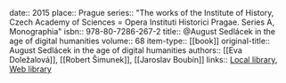date:: 2015
place:: Prague
series:: "The works of the Institute of History, Czech Academy of Sciences = Opera Instituti Historici Pragae. Series A, Monographia"
isbn:: 978-80-7286-267-2
title:: @August Sedlácek in the age of digital humanities
volume:: 68
item-type:: [[book]]
original-title:: August Sedlácek in the age of digital humanities
authors:: [[Eva Doležalová]], [[Robert Šimunek]], [[Jaroslav Boubín]]
links:: [Local library](zotero://select/groups/2386895/items/STN3SHDC), [Web library](https://www.zotero.org/groups/2386895/items/STN3SHDC)
